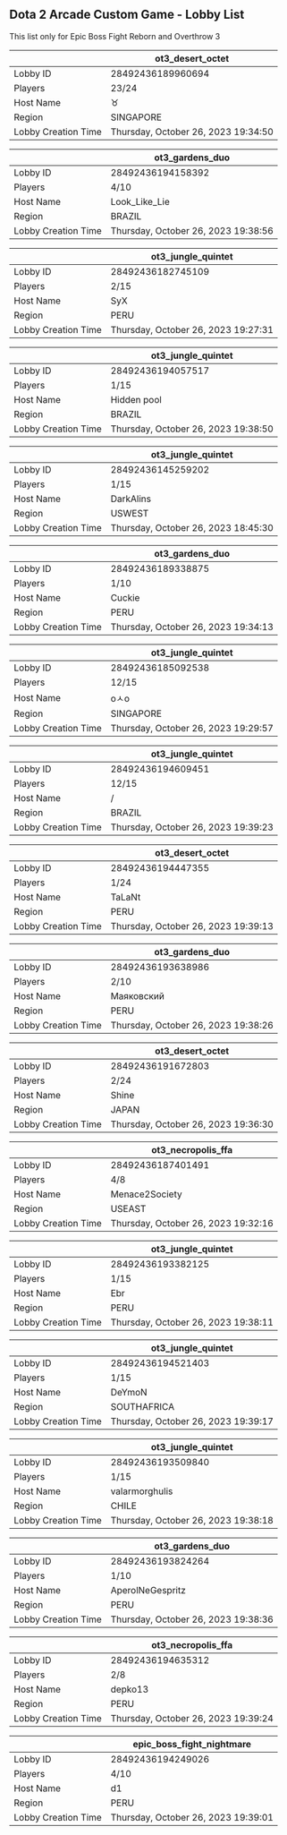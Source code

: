 ## Dota 2 Arcade Custom Game - Lobby List

This list only for Epic Boss Fight Reborn and Overthrow 3

|  | ot3_desert_octet |
| ------ | ------ |
| Lobby ID | 28492436189960694 |
| Players | 23/24 |
| Host Name | ♉ |
| Region | SINGAPORE |
| Lobby Creation Time | Thursday, October 26, 2023 19:34:50 |


|  | ot3_gardens_duo |
| ------ | ------ |
| Lobby ID | 28492436194158392 |
| Players | 4/10 |
| Host Name | Look_Like_Lie |
| Region | BRAZIL |
| Lobby Creation Time | Thursday, October 26, 2023 19:38:56 |


|  | ot3_jungle_quintet |
| ------ | ------ |
| Lobby ID | 28492436182745109 |
| Players | 2/15 |
| Host Name | SyX |
| Region | PERU |
| Lobby Creation Time | Thursday, October 26, 2023 19:27:31 |


|  | ot3_jungle_quintet |
| ------ | ------ |
| Lobby ID | 28492436194057517 |
| Players | 1/15 |
| Host Name | Hidden pool |
| Region | BRAZIL |
| Lobby Creation Time | Thursday, October 26, 2023 19:38:50 |


|  | ot3_jungle_quintet |
| ------ | ------ |
| Lobby ID | 28492436145259202 |
| Players | 1/15 |
| Host Name | DarkAlins |
| Region | USWEST |
| Lobby Creation Time | Thursday, October 26, 2023 18:45:30 |


|  | ot3_gardens_duo |
| ------ | ------ |
| Lobby ID | 28492436189338875 |
| Players | 1/10 |
| Host Name | Cuckie |
| Region | PERU |
| Lobby Creation Time | Thursday, October 26, 2023 19:34:13 |


|  | ot3_jungle_quintet |
| ------ | ------ |
| Lobby ID | 28492436185092538 |
| Players | 12/15 |
| Host Name | oㅅo |
| Region | SINGAPORE |
| Lobby Creation Time | Thursday, October 26, 2023 19:29:57 |


|  | ot3_jungle_quintet |
| ------ | ------ |
| Lobby ID | 28492436194609451 |
| Players | 12/15 |
| Host Name | / |
| Region | BRAZIL |
| Lobby Creation Time | Thursday, October 26, 2023 19:39:23 |


|  | ot3_desert_octet |
| ------ | ------ |
| Lobby ID | 28492436194447355 |
| Players | 1/24 |
| Host Name | TaLaNt |
| Region | PERU |
| Lobby Creation Time | Thursday, October 26, 2023 19:39:13 |


|  | ot3_gardens_duo |
| ------ | ------ |
| Lobby ID | 28492436193638986 |
| Players | 2/10 |
| Host Name | Маяковский |
| Region | PERU |
| Lobby Creation Time | Thursday, October 26, 2023 19:38:26 |


|  | ot3_desert_octet |
| ------ | ------ |
| Lobby ID | 28492436191672803 |
| Players | 2/24 |
| Host Name | Shine |
| Region | JAPAN |
| Lobby Creation Time | Thursday, October 26, 2023 19:36:30 |


|  | ot3_necropolis_ffa |
| ------ | ------ |
| Lobby ID | 28492436187401491 |
| Players | 4/8 |
| Host Name | Menace2Society |
| Region | USEAST |
| Lobby Creation Time | Thursday, October 26, 2023 19:32:16 |


|  | ot3_jungle_quintet |
| ------ | ------ |
| Lobby ID | 28492436193382125 |
| Players | 1/15 |
| Host Name | Ebr |
| Region | PERU |
| Lobby Creation Time | Thursday, October 26, 2023 19:38:11 |


|  | ot3_jungle_quintet |
| ------ | ------ |
| Lobby ID | 28492436194521403 |
| Players | 1/15 |
| Host Name | DeYmoN |
| Region | SOUTHAFRICA |
| Lobby Creation Time | Thursday, October 26, 2023 19:39:17 |


|  | ot3_jungle_quintet |
| ------ | ------ |
| Lobby ID | 28492436193509840 |
| Players | 1/15 |
| Host Name | valarmorghulis |
| Region | CHILE |
| Lobby Creation Time | Thursday, October 26, 2023 19:38:18 |


|  | ot3_gardens_duo |
| ------ | ------ |
| Lobby ID | 28492436193824264 |
| Players | 1/10 |
| Host Name | AperolNeGespritz |
| Region | PERU |
| Lobby Creation Time | Thursday, October 26, 2023 19:38:36 |


|  | ot3_necropolis_ffa |
| ------ | ------ |
| Lobby ID | 28492436194635312 |
| Players | 2/8 |
| Host Name | depko13 |
| Region | PERU |
| Lobby Creation Time | Thursday, October 26, 2023 19:39:24 |


|  | epic_boss_fight_nightmare |
| ------ | ------ |
| Lobby ID | 28492436194249026 |
| Players | 4/10 |
| Host Name | d1 |
| Region | PERU |
| Lobby Creation Time | Thursday, October 26, 2023 19:39:01 |


